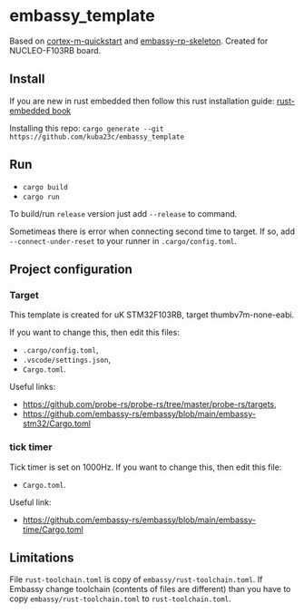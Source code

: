 # embassy_template
Based on [cortex-m-quickstart](https://github.com/rust-embedded/cortex-m-quickstart.git) and [embassy-rp-skeleton](https://github.com/SupImDos/embassy-rp-skeleton.git).
Created for NUCLEO-F103RB board.

## Install
If you are new in rust embedded then follow this rust installation guide:
[rust-embedded book](https://docs.rust-embedded.org/book/intro/install.html)

Installing this repo:
`cargo generate --git https://github.com/kuba23c/embassy_template`

## Run
- `cargo build`
- `cargo run`

To build/run `release` version just add `--release` to command.

Sometimeas there is error when connecting second time to target. 
If so, add `--connect-under-reset` to your runner in `.cargo/config.toml`.

## Project configuration
### Target
This template is created for uK STM32F103RB, target thumbv7m-none-eabi.

If you want to change this, then edit this files:
- `.cargo/config.toml`,
- `.vscode/settings.json`,
- `Cargo.toml`.

Useful links:
- https://github.com/probe-rs/probe-rs/tree/master/probe-rs/targets,
- https://github.com/embassy-rs/embassy/blob/main/embassy-stm32/Cargo.toml

### tick timer
Tick timer is set on 1000Hz. 
If you want to change this, then edit this file:
- `Cargo.toml`.

Useful link:
- https://github.com/embassy-rs/embassy/blob/main/embassy-time/Cargo.toml

## Limitations
File `rust-toolchain.toml` is copy of `embassy/rust-toolchain.toml`.
If Embassy change toolchain (contents of files are different) than you have to copy `embassy/rust-toolchain.toml` to `rust-toolchain.toml`.

